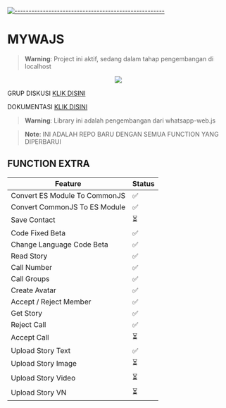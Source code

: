 [![-----------------------------------------------------](https://raw.githubusercontent.com/andreasbm/readme/master/assets/lines/colored.png)](#table-of-contents)
# MYWAJS
 > **Warning**: Project ini aktif, sedang dalam tahap pengembangan di localhost

 <p align="center">
<img width="" src="https://img.shields.io/github/repo-size/amiruldev20/mywajs?color=green&label=Repo%20Size&style=for-the-badge&logo=appveyor">
</p>

GRUP DISKUSI [KLIK DISINI](https://chat.whatsapp.com/KujS5iG5TKfCnrRTlj4MfO)

DOKUMENTASI [KLIK DISINI](https://amiruldev20.github.io/mywajs)

 > **Warning**: Library ini adalah pengembangan dari whatsapp-web.js
 
 > **Note**: INI ADALAH REPO BARU DENGAN SEMUA FUNCTION YANG DIPERBARUI
 
 ##  FUNCTION EXTRA
| Feature  | Status |
| ------------- | ------------- |
| Convert ES Module To CommonJS | ✅ |
| Convert CommonJS To ES Module | ✅ |
| Save Contact | ⏳ |
| Code Fixed Beta | ✅ |
| Change Language Code Beta | ✅ |
| Read Story  |  ✅  |
| Call Number |  ✅  |
| Call Groups |  ✅  |
| Create Avatar | ✅ |
| Accept / Reject Member | ✅ |
| Get Story | ✅ |
| Reject Call | ✅ |
| Accept Call | ⏳ |
| Upload Story Text  |  ✅  |
| Upload Story Image |  ⏳  |
| Upload Story Video |  ⏳  |
| Upload Story VN  |   ⏳  |
